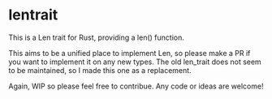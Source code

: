 # lentrait

This is a Len trait for Rust, providing a len() function.

This aims to be a unified place to implement Len, so please make a PR if you want to implement it on any new types. 
The old len_trait does not seem to be maintained, so I made this one as a replacement.

Again, WIP so please feel free to contribue. Any code or ideas are welcome!

